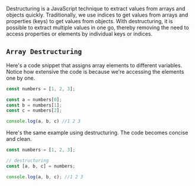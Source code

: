 Destructuring is a JavaScript technique to extract values from arrays and objects quickly. Traditionally, we use indices to get values from arrays and properties (keys) to get values from objects. With destructuring, it is possible to extract multiple values in one go, thereby removing the need to access properties or elements by individual keys or indices.

## `Array Destructuring`

Here's a code snippet that assigns array elements to different variables. Notice how extensive the code is because we're accessing the elements one by one.

```js
const numbers = [1, 2, 3];

const a = numbers[0];
const b = numbers[1];
const c = numbers[2];

console.log(a, b, c) //1 2 3
```

Here's the same example using destructuring. The code becomes concise and clean.

```js
const numbers = [1, 2, 3];

// destructuring
const [a, b, c] = numbers;

console.log(a, b, c); //1 2 3
```

